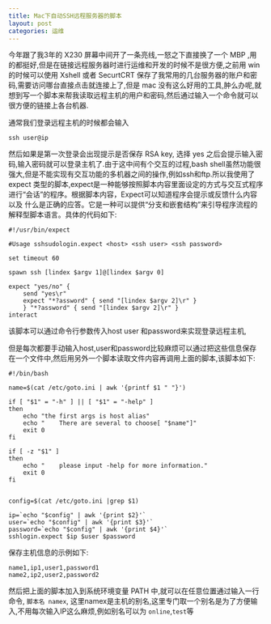 ```yaml
---
title: Mac下自动SSH远程服务器的脚本
layout: post
categories: 运维
---
```


今年跟了我3年的 X230 屏幕中间开了一条亮线,一怒之下直接换了一个 MBP ,用的都挺好,但是在链接远程服务器时进行运维和开发的时候不是很方便,之前用 win 的时候可以使用 Xshell 或者 SecurtCRT 保存了我常用的几台服务器的账户和密码,需要访问哪台直接点击就连接上了,但是 mac 没有这么好用的工具,肿么办呢,就想到写一个脚本来帮我读取远程主机的用户和密码,然后通过输入一个命令就可以很方便的链接上各台机器.

通常我们登录远程主机的时候都会输入 

```
ssh user@ip
```

然后如果是第一次登录会出现提示是否保存 RSA key, 选择 yes 之后会提示输入密码,输入密码就可以登录主机了.由于这中间有个交互的过程,bash shell虽然功能很强大,但是不能实现有交互功能的多机器之间的操作,例如ssh和ftp.所以我使用了 expect 类型的脚本,expect是一种能够按照脚本内容里面设定的方式与交互式程序进行“会话”的程序。根据脚本内容，Expect可以知道程序会提示或反馈什么内容以及 什么是正确的应答。它是一种可以提供“分支和嵌套结构”来引导程序流程的解释型脚本语言。具体的代码如下:

```
#!/usr/bin/expect

#Usage sshsudologin.expect <host> <ssh user> <ssh password> 

set timeout 60

spawn ssh [lindex $argv 1]@[lindex $argv 0]

expect "yes/no" { 
	send "yes\r"
	expect "*?assword" { send "[lindex $argv 2]\r" }
	} "*?assword" { send "[lindex $argv 2]\r" }
interact
```

该脚本可以通过命令行参数传入host user 和password来实现登录远程主机,

但是每次都要手动输入host,user和password比较麻烦可以通过把这些信息保存在一个文件中,然后用另外一个脚本读取文件内容再调用上面的脚本,该脚本如下:


```
#!/bin/bash

name=$(cat /etc/goto.ini | awk '{printf $1 " "}')

if [ "$1" = "-h" ] || [ "$1" = "-help" ]
then
    echo "the first args is host alias"
    echo "    There are several to choose[ "$name"]"
    exit 0
fi

if [ -z "$1" ]
then
    echo "    please input -help for more information."
    exit 0
fi


config=$(cat /etc/goto.ini |grep $1)

ip=`echo "$config" | awk '{print $2}'`
user=`echo "$config" | awk '{print $3}'`
password=`echo "$config" | awk '{print $4}'`
sshlogin.expect $ip $user $password

```

保存主机信息的示例如下:

```
name1,ip1,user1,password1
name2,ip2,user2,password2
```

然后把上面的脚本加入到系统环境变量 PATH 中,就可以在任意位置通过输入一行命令, `脚本名 namex`, 这里namex是主机的别名,这里专门取一个别名是为了方便输入,不用每次输入IP这么麻烦,例如别名可以为 `online`,`test`等